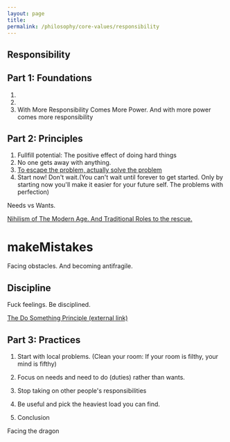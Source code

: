 ```yaml
---
layout: page
title: 
permalink: /philosophy/core-values/responsibility
---
```


## Responsibility

## **Part 1: Foundations**

1.
2.
3. With More Responsibility Comes More Power. And with more power comes more responsibility

## **Part 2: Principles**

1. Fullfill potential: The positive effect of doing hard things
2. No one gets away with anything.
3. [To escape the problem, actually solve the problem](/v1/actually-solve-the-problem)
4. Start now! Don't wait.(You can't wait until forever to get started. Only by starting now you'll make it easier for your future self. The problems with perfection)

Needs vs Wants.

[Nihilism of The Modern Age. And Traditional Roles to the rescue.](/v1/traditional-roles)

# makeMistakes

Facing obstacles. And becoming antifragile.

## Discipline

Fuck feelings. Be disciplined.

[The Do Something Principle (external link)](https://markmanson.net/how-to-get-motivated)

## **Part 3: Practices**

1. Start with local problems. (Clean your room: If your room is filthy, your mind is fifthy)
2. Focus on needs and need to do (duties) rather than wants.
3. Stop taking on other people's responsibilities
4. Be useful and pick the heaviest load you can find.

10. Conclusion

Facing the dragon